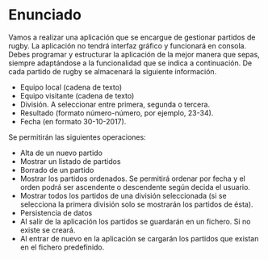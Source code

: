 # Enunciado
Vamos a realizar una aplicación que se encargue de gestionar partidos de rugby. La
aplicación no tendrá interfaz gráfico y funcionará en consola. Debes programar y
estructurar la aplicación de la mejor manera que sepas, siempre adaptándose a la
funcionalidad que se indica a continuación.
De cada partido de rugby se almacenará la siguiente información.
- Equipo local (cadena de texto)
- Equipo visitante (cadena de texto)
- División. A seleccionar entre primera, segunda o tercera.
- Resultado (formato número-número, por ejemplo, 23-34).
- Fecha (en formato 30-10-2017).

Se permitirán las siguientes operaciones:
- Alta de un nuevo partido
- Mostrar un listado de partidos
- Borrado de un partido
- Mostrar los partidos ordenados. Se permitirá ordenar por fecha y el orden
podrá ser ascendente o descendente según decida el usuario.
- Mostrar todos los partidos de una división seleccionada (si se selecciona la
primera división solo se mostrarán los partidos de ésta).
- Persistencia de datos
- Al salir de la aplicación los partidos se guardarán en un fichero. Si no existe
se creará.
- Al entrar de nuevo en la aplicación se cargarán los partidos que existan en
el fichero predefinido.